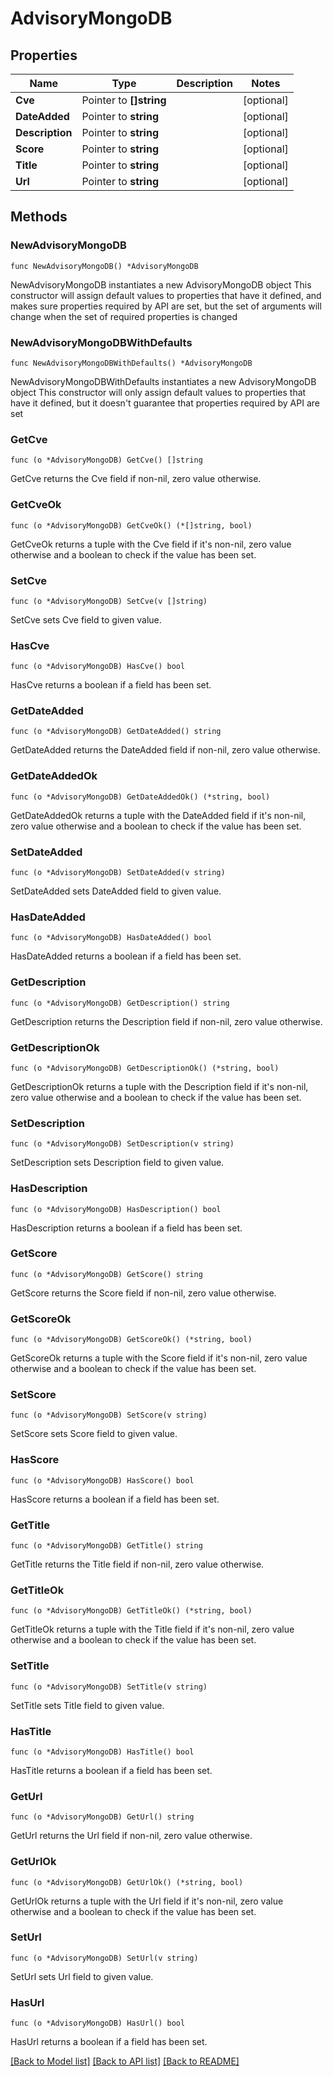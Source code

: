 # AdvisoryMongoDB

## Properties

Name | Type | Description | Notes
------------ | ------------- | ------------- | -------------
**Cve** | Pointer to **[]string** |  | [optional] 
**DateAdded** | Pointer to **string** |  | [optional] 
**Description** | Pointer to **string** |  | [optional] 
**Score** | Pointer to **string** |  | [optional] 
**Title** | Pointer to **string** |  | [optional] 
**Url** | Pointer to **string** |  | [optional] 

## Methods

### NewAdvisoryMongoDB

`func NewAdvisoryMongoDB() *AdvisoryMongoDB`

NewAdvisoryMongoDB instantiates a new AdvisoryMongoDB object
This constructor will assign default values to properties that have it defined,
and makes sure properties required by API are set, but the set of arguments
will change when the set of required properties is changed

### NewAdvisoryMongoDBWithDefaults

`func NewAdvisoryMongoDBWithDefaults() *AdvisoryMongoDB`

NewAdvisoryMongoDBWithDefaults instantiates a new AdvisoryMongoDB object
This constructor will only assign default values to properties that have it defined,
but it doesn't guarantee that properties required by API are set

### GetCve

`func (o *AdvisoryMongoDB) GetCve() []string`

GetCve returns the Cve field if non-nil, zero value otherwise.

### GetCveOk

`func (o *AdvisoryMongoDB) GetCveOk() (*[]string, bool)`

GetCveOk returns a tuple with the Cve field if it's non-nil, zero value otherwise
and a boolean to check if the value has been set.

### SetCve

`func (o *AdvisoryMongoDB) SetCve(v []string)`

SetCve sets Cve field to given value.

### HasCve

`func (o *AdvisoryMongoDB) HasCve() bool`

HasCve returns a boolean if a field has been set.

### GetDateAdded

`func (o *AdvisoryMongoDB) GetDateAdded() string`

GetDateAdded returns the DateAdded field if non-nil, zero value otherwise.

### GetDateAddedOk

`func (o *AdvisoryMongoDB) GetDateAddedOk() (*string, bool)`

GetDateAddedOk returns a tuple with the DateAdded field if it's non-nil, zero value otherwise
and a boolean to check if the value has been set.

### SetDateAdded

`func (o *AdvisoryMongoDB) SetDateAdded(v string)`

SetDateAdded sets DateAdded field to given value.

### HasDateAdded

`func (o *AdvisoryMongoDB) HasDateAdded() bool`

HasDateAdded returns a boolean if a field has been set.

### GetDescription

`func (o *AdvisoryMongoDB) GetDescription() string`

GetDescription returns the Description field if non-nil, zero value otherwise.

### GetDescriptionOk

`func (o *AdvisoryMongoDB) GetDescriptionOk() (*string, bool)`

GetDescriptionOk returns a tuple with the Description field if it's non-nil, zero value otherwise
and a boolean to check if the value has been set.

### SetDescription

`func (o *AdvisoryMongoDB) SetDescription(v string)`

SetDescription sets Description field to given value.

### HasDescription

`func (o *AdvisoryMongoDB) HasDescription() bool`

HasDescription returns a boolean if a field has been set.

### GetScore

`func (o *AdvisoryMongoDB) GetScore() string`

GetScore returns the Score field if non-nil, zero value otherwise.

### GetScoreOk

`func (o *AdvisoryMongoDB) GetScoreOk() (*string, bool)`

GetScoreOk returns a tuple with the Score field if it's non-nil, zero value otherwise
and a boolean to check if the value has been set.

### SetScore

`func (o *AdvisoryMongoDB) SetScore(v string)`

SetScore sets Score field to given value.

### HasScore

`func (o *AdvisoryMongoDB) HasScore() bool`

HasScore returns a boolean if a field has been set.

### GetTitle

`func (o *AdvisoryMongoDB) GetTitle() string`

GetTitle returns the Title field if non-nil, zero value otherwise.

### GetTitleOk

`func (o *AdvisoryMongoDB) GetTitleOk() (*string, bool)`

GetTitleOk returns a tuple with the Title field if it's non-nil, zero value otherwise
and a boolean to check if the value has been set.

### SetTitle

`func (o *AdvisoryMongoDB) SetTitle(v string)`

SetTitle sets Title field to given value.

### HasTitle

`func (o *AdvisoryMongoDB) HasTitle() bool`

HasTitle returns a boolean if a field has been set.

### GetUrl

`func (o *AdvisoryMongoDB) GetUrl() string`

GetUrl returns the Url field if non-nil, zero value otherwise.

### GetUrlOk

`func (o *AdvisoryMongoDB) GetUrlOk() (*string, bool)`

GetUrlOk returns a tuple with the Url field if it's non-nil, zero value otherwise
and a boolean to check if the value has been set.

### SetUrl

`func (o *AdvisoryMongoDB) SetUrl(v string)`

SetUrl sets Url field to given value.

### HasUrl

`func (o *AdvisoryMongoDB) HasUrl() bool`

HasUrl returns a boolean if a field has been set.


[[Back to Model list]](../README.md#documentation-for-models) [[Back to API list]](../README.md#documentation-for-api-endpoints) [[Back to README]](../README.md)


